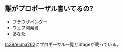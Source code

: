 ## 誰がプロポーザル書いてるの?

-   ブラウザベンダー
-   ウェブ開発者
-   あなた

[tc39/ecma262](https://github.com/tc39/ecma262 "tc39/ecma262")にプロポーザル一覧とStageが載っている。
